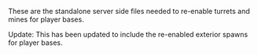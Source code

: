 These are the standalone server side files needed to re-enable turrets and mines for player bases.

Update: This has been updated to include the re-enabled exterior spawns for player bases.
